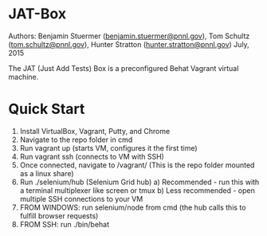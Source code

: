 JAT-Box
======
Authors: Benjamin Stuermer (benjamin.stuermer@pnnl.gov), Tom Schultz (tom.schultz@pnnl.gov), Hunter Stratton (hunter.stratton@pnnl.gov)
July, 2015

The JAT (Just Add Tests) Box is a preconfigured Behat Vagrant virtual machine.


Quick Start
======
1) Install VirtualBox, Vagrant, Putty, and Chrome
2) Navigate to the repo folder in cmd
3) Run vagrant up (starts VM, configures it the first time)
4) Run vagrant ssh (connects to VM with SSH)
5) Once connected, navigate to /vagrant/ (This is the repo folder mounted as a linux share)
6) Run ./selenium/hub (Selenium Grid hub)
  a) Recommended - run this with a terminal multiplexer like screen or tmux
  b) Less recommended - open multiple SSH connections to your VM
7) FROM WINDOWS: run selenium/node from cmd (the hub calls this to fulfill browser requests)
8) FROM SSH: run ./bin/behat